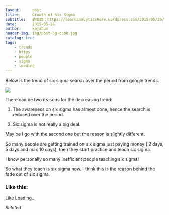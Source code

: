 ```yaml
---
layout:     post
title:      Growth of Six Sigma
subtitle:   转载自：https://learnanalyticshere.wordpress.com/2015/05/26/growth-of-six-sigma/
date:       2015-05-26
author:     kajabux
header-img: img/post-bg-cook.jpg
catalog: true
tags:
    - trends
    - https
    - people
    - sigma
    - loading
---
```


Below is the trend of six sigma search over the period from google trends.

[![](https://learnanalyticshere.files.wordpress.com/2015/05/six1.png?w=300&h=168)
](https://learnanalyticshere.files.wordpress.com/2015/05/six1.png)

There can be two reasons for the decreasing trend:

1. The awareness on six sigma has almost done, hence the search is reduced over the period.

1. Six sigma is not really a big deal.


May be I go with the second one but the reason is slightly different,

So many people are getting trained on six sigma just paying money ( 2 days, 5 days and max 10 days), then they start practice and teach six sigma.

I know personally so many inefficient people teaching six sigma!

So what they teach is six sigma now. I think this is the reason behind the fade out of six sigma.





### Like this:

Like Loading...


*Related*

